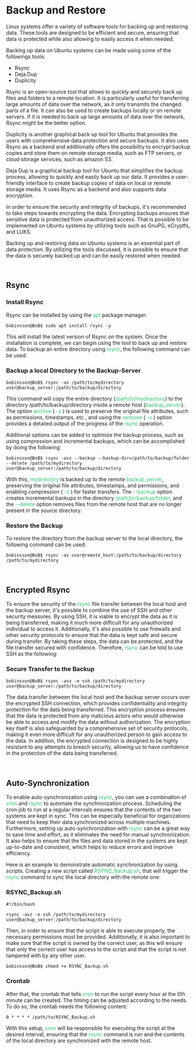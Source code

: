 # Backup and Restore

Linux systems offer a variety of software tools for backing up and restoring data. These tools are designed to be efficient and secure, ensuring that data is protected while also allowing to easily access it when needed.

Backing up data on Ubuntu systems can be made using some of the followings tools:

- Rsync
- Deja Dup
- Duplicity

Rsync is an open-source tool that allows to quickly and securely back up files and folders to a remote location. It is particularly useful for transferring large amounts of data over the network, as it only transmits the changed parts of a file. It can also be used to create backups locally or on remote servers. If it is needed to back up large amounts of data over the network, Rsync might be the better option.

Duplicity is another graphical back up tool for Ubuntu that provides the users with comprehensive data protection and secure backups. It also uses Rsync as a backend and additionally offers the possibility to encrypt backup copies and store them on remote storage media, such as FTP servers, or cloud storage services, such as amazon S3.

Deja Dup is a graphical backup tool for Ubuntu that simplifies the backup process, allowing to quickly and easily back up our data. It provides a user-friendly interface to create backup copies of data on local or remote storage media. It uses Rsync as a backend and also supports data encryption.

In order to ensure the security and integrity of backups, it's recommended to take steps towards encrypting the data. Encrypting backups ensures that sensitive data is protected from unauthorized access. That is possible to be implemented on Ubuntu systems by utilizing tools such as GnuPG, eCryptfs, and LUKS.

Backing up and restoring data on Ubuntu systems is an essential part of data protection. By utilizing the tools discussed, it is possible to ensure that the data is securely backed up and can be easily restored when needed.

&nbsp;

## Rsync

### Install Rsync

Rsync can be installed by using the <span style="color: #2dc26b;">apt</span> package manager:

```Shell
bobinsson@BoB$ sudo apt install rsync -y
```

This will install the latest version of Rsync on the system. Once the installation is complete, we can begin using the tool to back up and restore data. To backup an entire directory using <span style="color: #2dc26b;">rsync</span>, the following command can be used:

### Backup a local Directory to the Backup-Server

```Shell
bobinsson@BoB$ rsync -av /path/to/mydirectory user@backup_server:/path/to/backup/directory
```

This command will copy the entire directory (<span style="color: #2dc26b;">/path/to/mydirectory</span>) to the directory /path/to/backup/directory inside a remote host (<span style="color: #2dc26b;">backup_server</span>). The option <span style="color: #2dc26b;">archive</span> ( <span style="color: #2dc26b;">\-a</span> ) is used to preserve the original file attributes, such as permissions, timestamps, etc., and using the <span style="color: #2dc26b;">verbose</span> ( <span style="color: #2dc26b;">\-v</span> ) option provides a detailed output of the progress of the <span style="color: #2dc26b;">rsync</span> operation.

Additional options can be added to optimize the backup process, such as using compression and incremental backups, which can be accomplished by doing the following:

```Shell
bobinsson@BoB$ rsync -avz --backup --backup-dir=/path/to/backup/folder --delete /path/to/mydirectory user@backup_server:/path/to/backup/directory
```

With this, <span style="color: #2dc26b;">mydirectory</span> is backed up to the remote <span style="color: #2dc26b;">backup_server</span>, preserving the original file attributes, timestamps, and permissions, and enabling compression ( <span style="color: #2dc26b;">\-z</span> ) for faster transfers. The <span style="color: #2dc26b;">\--backup</span> option creates incremental backups in the directory <span style="color: #2dc26b;">/path/to/backup/folder</span>, and the <span style="color: #2dc26b;">\--delete</span> option removes files from the remote host that are no longer present in the source directory.

### Restore the Backup

To restore the directory from the backup server to the local directory, the following command can be used:

```Shell
bobinsson@BoB$ rsync -av user@remote_host:/path/to/backup/directory /path/to/mydirectory
```

&nbsp;

## Encrypted Rsync

To ensure the security of the <span style="color: #2dc26b;">rsync</span> file transfer between the local host and the backup server, it's possible to combine the use of SSH and other security measures. By using SSH, it is viable to encrypt the data as it is being transferred, making it much more difficult for any unauthorized individual to access it. Additionally, it's also possible to use firewalls and other security protocols to ensure that the data is kept safe and secure during transfer. By taking these steps, the data can be protected, and the file transfer secured with confidence. Therefore, <span style="color: #2dc26b;">rsync</span> can be told to use SSH as the following:

### Secure Transfer to the Backup

```Shell
bobinsson@BoB$ rsync -avz -e ssh /path/to/mydirectory user@backup_server:/path/to/backup/directory
```

The data transfer between the local host and the backup server occurs over the encrypted SSH connection, which provides confidentiality and integrity protection for the data being transferred. This encryption process ensures that the data is protected from any malicious actors who would otherwise be able to access and modify the data without authorization. The encryption key itself is also safeguarded by a comprehensive set of security protocols, making it even more difficult for any unauthorized person to gain access to the data. In addition, the encrypted connection is designed to be highly resistant to any attempts to breach security, allowing us to have confidence in the protection of the data being transferred.

&nbsp;

## Auto-Synchronization

To enable auto-synchronization using <span style="color: #2dc26b;">rsync</span>, you can use a combination of <span style="color: #2dc26b;">cron</span> and <span style="color: #2dc26b;">rsync</span> to automate the synchronization process. Scheduling the cron job to run at a regular intervals ensures that the contents of the two systems are kept in sync. This can be especially beneficial for organizations that need to keep their data synchronized across multiple machines. Furthermore, setting up auto-synchronization with <span style="color: #2dc26b;">rsync</span> can be a great way to save time and effort, as it eliminates the need for manual synchronization. It also helps to ensure that the files and data stored in the systems are kept up-to-date and consistent, which helps to reduce errors and improve efficiency.

Here is an example to demonstrate automatic synchronization by using scripts. Creating a new script called <span style="color: #2dc26b;">RSYNC_Backup.sh</span>, that will trigger the <span style="color: #2dc26b;">rsync</span> command to sync the local directory with the remote one:

### RSYNC_Backup.sh

```Shell
#!/bin/bash

rsync -avz -e ssh /path/to/mydirectory user@backup_server:/path/to/backup/directory
```

Then, in order to ensure that the script is able to execute properly, the necessary permissions must be provided. Additionally, it is also important to make sure that the script is owned by the correct user, as this will ensure that only the correct user has access to the script and that the script is not tampered with by any other user.

```Shell
bobinsson@BoB$ chmod +x RSYNC_Backup.sh
```

### Crontab

After that, the crontab that tells <span style="color: #2dc26b;">cron</span> to run the script every hour at the 0th minute can be created. The timing can be adjusted according to the needs. To do so, the crontab needs the following content:

```Shell
0 * * * * /path/to/RSYNC_Backup.sh
```

With this setup, <span style="color: #2dc26b;">cron</span> will be responsible for executing the script at the desired interval, ensuring that the <span style="color: #2dc26b;">rsync</span> command is run and the contents of the local directory are synchronized with the remote host.